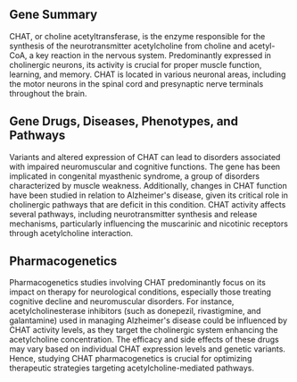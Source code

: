 ## Gene Summary
CHAT, or choline acetyltransferase, is the enzyme responsible for the synthesis of the neurotransmitter acetylcholine from choline and acetyl-CoA, a key reaction in the nervous system. Predominantly expressed in cholinergic neurons, its activity is crucial for proper muscle function, learning, and memory. CHAT is located in various neuronal areas, including the motor neurons in the spinal cord and presynaptic nerve terminals throughout the brain.

## Gene Drugs, Diseases, Phenotypes, and Pathways
Variants and altered expression of CHAT can lead to disorders associated with impaired neuromuscular and cognitive functions. The gene has been implicated in congenital myasthenic syndrome, a group of disorders characterized by muscle weakness. Additionally, changes in CHAT function have been studied in relation to Alzheimer's disease, given its critical role in cholinergic pathways that are deficit in this condition. CHAT activity affects several pathways, including neurotransmitter synthesis and release mechanisms, particularly influencing the muscarinic and nicotinic receptors through acetylcholine interaction.

## Pharmacogenetics
Pharmacogenetics studies involving CHAT predominantly focus on its impact on therapy for neurological conditions, especially those treating cognitive decline and neuromuscular disorders. For instance, acetylcholinesterase inhibitors (such as donepezil, rivastigmine, and galantamine) used in managing Alzheimer's disease could be influenced by CHAT activity levels, as they target the cholinergic system enhancing the acetylcholine concentration. The efficacy and side effects of these drugs may vary based on individual CHAT expression levels and genetic variants. Hence, studying CHAT pharmacogenetics is crucial for optimizing therapeutic strategies targeting acetylcholine-mediated pathways.